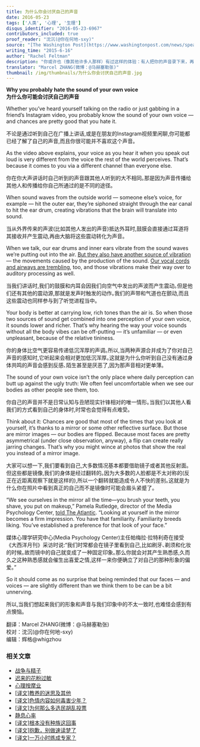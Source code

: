 ```yaml
---
title: 为什么你会讨厌自己的声音
date: 2016-05-23
tags: ['人类', '心理', '生理']
disqus_identifier: "2016-05-23-6967"
contributors_included: true
proof_reader: "沈沉(@你在何地-sxy)"
source: "[The Washington Post](https://www.washingtonpost.com/news/speaking-of-science/wp/2015/06/16/why-you-probably-hate-the-sound-of-your-own-voice/)"
writing_time: "2015-6-16"
author: "Rachel Feltman"
description: "你或许也（像其他许多人那样）有过这样的体验：有人把你的声音录下来，再放给你听，你震惊于自己的声音为何那么难听，难以接受那真的是你发出的。这是为什么呢？"
translator: "Marcel ZHANG(微博：@马赫塞勒张)"
thumbnail: /img/thumbnails/为什么你会讨厌自己的声音.jpg
---
```


**Why you probably hate the sound of your own voice**  
**为什么你可能会讨厌自己的声音**

Whether you’ve heard yourself talking on the radio or just gabbing in a friend’s Instagram video, you probably know the sound of your own voice — and chances are pretty good that you hate it.

不论是通过听到自己在广播上讲话,或是在朋友的Instagram视频里闲聊,你可能都已经了解了自己的声音,而且你很可能并不喜欢这个声音｡

As the video above explains, your voice as you hear it when you speak out loud is very different from the voice the rest of the world perceives. That’s because it comes to you via a different channel than everyone else.

你在你大声讲话时自己听到的声音跟其他人听到的大不相同｡那是因为声音传播给其他人和传播给你自己所通过的是不同的途径｡

When sound waves from the outside world — someone else’s voice, for example — hit the outer ear, they’re siphoned straight through the ear canal to hit the ear drum, creating vibrations that the brain will translate into sound.

当从外界传来的声波(比如其他人发出的声音)抵达外耳时,鼓膜会直接通过耳道将其接收并产生震动,再由大脑将这些震动转化为声音｡

When we talk, our ear drums and inner ears vibrate from the sound waves we’re putting out into the air. [But they also have another source of vibration](http://mentalfloss.com/article/12796/why-do-our-voices-sound-different-us-other-people) — the movements caused by the production of the sound. [Our vocal cords and airways are trembling](http://mentalfloss.com/article/50360/what-determines-what-your-voice-sounds), too, and those vibrations make their way over to auditory processing as well.

当我们讲话时,我们的鼓膜和内耳会因我们向空气中发出的声波而产生震动｡但是他们还有其他的震动源,那就是发声时触发的动作｡我们的声带和气道也在颤动,而且这些震动也同样参与到了听觉进程当中｡

Your body is better at carrying low, rich tones than the air is. So when those two sources of sound get combined into one perception of your own voice, it sounds lower and richer. That’s why hearing the way your voice sounds without all the body vibes can be off-putting — it’s unfamiliar — or even unpleasant, because of the relative tininess.

你的身体比空气更容易传递低沉浑厚的声调｡所以,当两种声源合并成为了你对自己声音的感知时,它听起来会相对更加低沉浑厚｡这就是为什么你听到自己没有通过身体共鸣的声音会感到反感､陌生甚至是厌恶了,因为那声音相对更单薄｡

The sound of your own voice isn’t the only place where daily perception can butt up against the ugly truth: We often feel uncomfortable when we see our bodies as other people see them, too.

你自己的声音并不是日常认知与丑陋现实针锋相对的唯一情形｡当我们以其他人看我们的方式看到自己的身体时,时常也会觉得有点难受｡

Think about it: Chances are good that most of the times that you look at yourself, it’s thanks to a mirror or some other reflective surface. But those are mirror images — our bodies are flipped. Because most faces are pretty asymmetrical (under close observation, anyway), a flip can create really jarring changes. That’s why you might wince at photos that show the real you instead of a mirror image.

大家可以想一下,我们要看到自己,大多数情况基本都要借助镜子或者其他反射面｡但这些都是镜像,我们的身体是经过翻转的｡因为大多数的人脸都是不太对称的(反正在近距离观察下就是这样的),所以一个翻转就能造成令人不快的差别｡这就是为什么你在照片中看到真正的自己而不是镜像时可能会眉头紧蹙了｡

“We see ourselves in the mirror all the time—you brush your teeth, you shave, you put on makeup,” Pamela Rutledge, director of the Media Psychology Center, [told The Atlantic](http://www.theatlantic.com/health/archive/2014/03/why-selfies-sometimes-look-weird-to-their-subjects/359567/). “Looking at yourself in the mirror becomes a firm impression. You have that familiarity. Familiarity breeds liking. You’ve established a preference for that look of your face.”

媒体心理学研究中心(Media Psychology Center)主任帕梅拉·拉特利奇在接受《大西洋月刊》采访时说:“我们时常都会在镜子里看到自己,比如刷牙､剃须和化妆的时候｡故而镜中的自己就变成了一种固定印象｡那么你就会对其产生熟悉感,久而久之这种熟悉感就会催生出喜爱之情,这样一来你便确立了对自己的那种形象的偏爱｡”

So it should come as no surprise that being reminded that our faces — and voices — are slightly different than we think them to be can be a bit unnerving.

所以,当我们想起来我们的形象和声音与我们印象中的不太一致时,也难怪会感到有点懊恼｡


翻译：Marcel ZHANG(微博：@马赫塞勒张)  
校对：沈沉(@你在何地-sxy)  
编辑：辉格@whigzhou


### 相关文章

* [战争与精子](https://headsalon.org/archives/7645.html "战争与精子")
* [迟来的花粉过敏](https://headsalon.org/archives/7750.html "迟来的花粉过敏")
* [心理按摩业](https://headsalon.org/archives/7767.html "心理按摩业")
* [[译文]教养的迷思及其他](https://headsalon.org/archives/7476.html "[译文]教养的迷思及其他")
* [[译文]色情内容如何毒害少年？](https://headsalon.org/archives/7470.html "[译文]色情内容如何毒害少年？")
* [[译文]为何那么多选民胡乱投票](https://headsalon.org/archives/7402.html "[译文]为何那么多选民胡乱投票")
* [静息心率](https://headsalon.org/archives/7207.html "静息心率")
* [[译文]根本没有种族这回事](https://headsalon.org/archives/7094.html "[译文]根本没有种族这回事")
* [[译文]抱歉，别做速读梦了](https://headsalon.org/archives/7086.html "[译文]抱歉，别做速读梦了")
* [[译文]一万小时练成专家？](https://headsalon.org/archives/7082.html "[译文]一万小时练成专家？")
